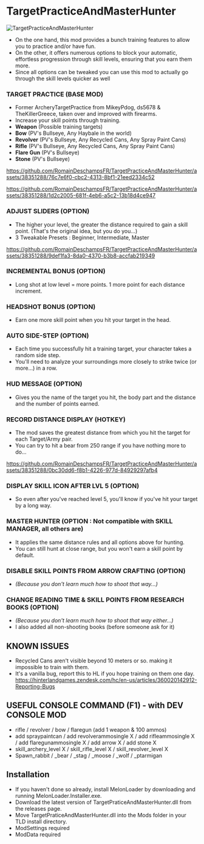 # TargetPracticeAndMasterHunter

![TargetPracticeAndMasterHunter](https://github.com/RomainDeschampsFR/TargetPracticeAndMasterHunter/assets/38351288/a6c539e3-a369-4b4f-af2c-b7ca403ba5b5)

* On the one hand, this mod provides a bunch training features to allow you to practice and/or have fun.
* On the other, it offers numerous options to block your automatic, effortless progression through skill levels, ensuring that you earn them more.
* Since all options can be tweaked you can use this mod to actually go through the skill levels quicker as well

### TARGET PRACTICE (BASE MOD)
* Former ArcheryTargetPractice from MikeyPdog, ds5678 & TheKillerGreece, taken over and improved with firearms.
* Increase your skill points through training.
* **Weapon** (Possible training targets)  
* **Bow** (PV's Bullseye, Any Haybale in the world)
* **Revolver** (PV's Bullseye, Any Recycled Cans, Any Spray Paint Cans)
* **Rifle** (PV's Bullseye, Any Recycled Cans, Any Spray Paint Cans)
* **Flare Gun** (PV's Bullseye)
* **Stone** (PV's Bullseye)


https://github.com/RomainDeschampsFR/TargetPracticeAndMasterHunter/assets/38351288/76c7e6f0-cbc2-4313-8bf1-21eed2334c52

https://github.com/RomainDeschampsFR/TargetPracticeAndMasterHunter/assets/38351288/1d2c2005-681f-4eb6-a5c2-13b18d4ce947

### ADJUST SLIDERS (OPTION)
* The higher your level, the greater the distance required to gain a skill point. (That's the original idea, but you do you...)
* 3 Tweakable Presets : Beginner, Intermediate, Master

https://github.com/RomainDeschampsFR/TargetPracticeAndMasterHunter/assets/38351288/9def1fa3-8da0-4370-b3b8-accfab219349

### INCREMENTAL BONUS (OPTION)
* Long shot at low level = more points. 1 more point for each distance increment.

### HEADSHOT BONUS (OPTION)
* Earn one more skill point when you hit your target in the head.

### AUTO SIDE-STEP (OPTION)
* Each time you successfully hit a training target, your character takes a random side step. 
* You'll need to analyze your surroundings more closely to strike twice (or more...) in a row.

### HUD MESSAGE (OPTION)
* Gives you the name of the target you hit, the body part and the distance and the number of points earned.

### RECORD DISTANCE DISPLAY (HOTKEY)
* The mod saves the greatest distance from which you hit the target for each Target/Army pair. 
* You can try to hit a bear from 250 range if you have nothing more to do...

https://github.com/RomainDeschampsFR/TargetPracticeAndMasterHunter/assets/38351288/0bc30dd6-f8b1-4226-977d-84929297afb4


### DISPLAY SKILL ICON AFTER LVL 5 (OPTION)
* So even after you've reached level 5, you'll know if you've hit your target by a long way.

### MASTER HUNTER (OPTION : Not compatible with SKILL MANAGER, all others are)
* It applies the same distance rules and all options above for hunting.
* You can still hunt at close range, but you won't earn a skill point by default.

### DISABLE SKILL POINTS FROM ARROW CRAFTING (OPTION)
* *(Because you don't learn much how to shoot that way...)*

### CHANGE READING TIME & SKILL POINTS FROM RESEARCH BOOKS (OPTION)
* *(Because you don't learn much how to shoot that way either...)*
* I also added all non-shooting books (before someone ask for it)

## KNOWN ISSUES
* Recycled Cans aren't visible beyond 10 meters or so. making it impossible to train with them. 
* It's a vanilla bug, report this to HL if you hope training on them one day. https://hinterlandgames.zendesk.com/hc/en-us/articles/360020142912-Reporting-Bugs

## USEFUL CONSOLE COMMAND (F1) - with DEV CONSOLE MOD

* rifle / revolver / bow / flaregun (add 1 weapon & 100 ammos)
* add spraypaintcan / add revolverammosingle X / add rifleammosingle X / add flaregunammosingle X / add arrow X / add stone X
* skill_archery_level X / skill_rifle_level X / skill_revolver_level X
* Spawn_rabbit / _bear / _stag / _moose / _wolf / _ptarmigan

## Installation

* If you haven't done so already, install MelonLoader by downloading and running MelonLoader.Installer.exe.
* Download the latest version of TargetPraticeAndMasterHunter.dll from the releases page.
* Move TargetPraticeAndMasterHunter.dll into the Mods folder in your TLD install directory.
* ModSettings required
* ModData required

